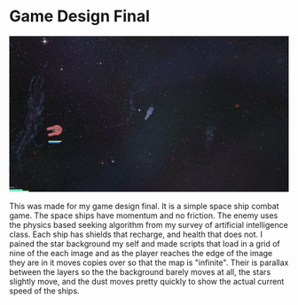 # Game Design Final

![image](../Resources/GameDesignGame.png)

This was made for my game design final.  It is a simple space ship combat game.  The space ships have momentum and no friction.  The enemy uses the physics based seeking algorithm from my survey of artificial intelligence class.  Each ship has shields that recharge, and health that does not.  I pained the star background my self and made scripts that load in a grid of nine of the each image and as the player reaches the edge of the image they are in it moves copies over so that the map is "infinite".  Their is parallax between the layers so the the background barely moves at all, the stars slightly move, and the dust moves pretty quickly to show the actual current speed of the ships.